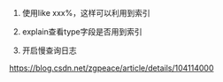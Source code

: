 1. 使用like xxx%，这样可以利用到索引


1. explain查看type字段是否用到索引

2. 开启慢查询日志 

https://blog.csdn.net/zgpeace/article/details/104114000 